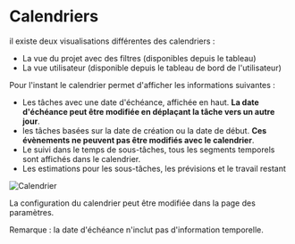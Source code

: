 Calendriers
========

il existe deux visualisations différentes des calendriers :

- La vue du projet avec des filtres (disponibles depuis le tableau)
- La vue utilisateur (disponible depuis le tableau de bord de l'utilisateur)

Pour l'instant le calendrier permet d'afficher les informations suivantes :

- Les tâches avec une date d'échéance, affichée en haut. **La date d'échéance peut être modifiée en déplaçant la tâche vers un autre jour**.
- les tâches basées sur la date de création ou la date de début. **Ces évènements ne peuvent pas être modifiés avec le calendrier**.
- Le suivi dans le temps de sous-tâches, tous les segments temporels sont affichés dans le calendrier.
- Les estimations pour les sous-tâches, les prévisions et le travail restant

![Calendrier](screenshots/calendar.png)

La configuration du calendrier peut être modifiée dans la page des paramètres.

Remarque : la date d'échéance n'inclut pas d'information temporelle.
